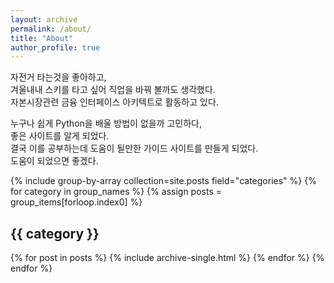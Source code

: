 ```yaml
---
layout: archive
permalink: /about/
title: "About"
author_profile: true
---
```


자전거 타는것을 좋아하고,     
겨울내내 스키를 타고 싶어 직업을 바꿔 볼까도 생각했다.    
자본시장관련 금융 인터페이스 아키텍트로 활동하고 있다.    

누구나 쉽게 Python을 배울 방법이 없을까 고민하다,    
좋은 사이트를 알게 되었다.   
결국 이를 공부하는데 도움이 될만한 가이드 사이트를 만들게 되었다.    
도움이 되었으면 좋겠다.


{% include group-by-array collection=site.posts field="categories" %}
{% for category in group_names %}
  {% assign posts = group_items[forloop.index0] %}
  <h2 id="{{ category | slugify }}" class="archive__subtitle">{{ category }}</h2>
  {% for post in posts %}
    {% include archive-single.html %}
  {% endfor %}
{% endfor %}

